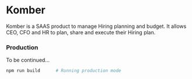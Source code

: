 # Komber

Komber is a SAAS product to manage Hiring planning and budget. It allows CEO, CFO and HR to plan, share and execute their Hiring plan.


### Production

To be continued...
```bash
npm run build      # Running production mode
```
